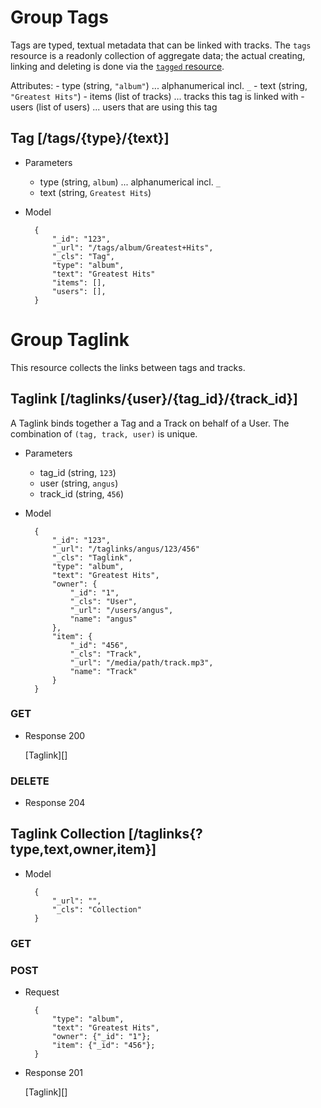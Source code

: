 # Group Tags

Tags are typed, textual metadata that can be linked with tracks. The `tags` resource is a readonly collection of aggregate data; the actual creating, linking and deleting is done via the [`tagged` resource](#group-tagged).

Attributes:
    - type (string, `"album"`) ... alphanumerical incl. `_`
    - text (string, `"Greatest Hits"`)
    - items (list of tracks) ... tracks this tag is linked with
    - users (list of users) ... users that are using this tag

## Tag [/tags/{type}/{text}]

+ Parameters
    + type (string, `album`) ... alphanumerical incl. `_`
    + text (string, `Greatest Hits`)

+ Model 

        {
            "_id": "123",
            "_url": "/tags/album/Greatest+Hits",
            "_cls": "Tag",
            "type": "album",
            "text": "Greatest Hits"
            "items": [],
            "users": [],
        }


# Group Taglink

This resource collects the links between tags and tracks.

## Taglink [/taglinks/{user}/{tag_id}/{track_id}]

A Taglink binds together a Tag and a Track on behalf of a User. The combination of `(tag, track, user)` is unique.

+ Parameters
    + tag_id (string, `123`)
    + user (string, `angus`)
    + track_id (string, `456`)

+ Model

        {
            "_id": "123",
            "_url": "/taglinks/angus/123/456"
            "_cls": "Taglink",
            "type": "album",
            "text": "Greatest Hits",
            "owner": {
                "_id": "1",
                "_cls": "User",
                "_url": "/users/angus",
                "name": "angus"
            },
            "item": {
                "_id": "456",
                "_cls": "Track",
                "_url": "/media/path/track.mp3",
                "name": "Track"
            }
        }

### GET

+ Response 200

    [Taglink][]

### DELETE

+ Response 204


## Taglink Collection [/taglinks{?type,text,owner,item}]

+ Model

        {
            "_url": "",
            "_cls": "Collection"
        }

### GET



### POST

+ Request

        {
            "type": "album",
            "text": "Greatest Hits",
            "owner": {"_id": "1"};
            "item": {"_id": "456"};
        }

+ Response 201

    [Taglink][]
